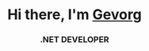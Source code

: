 <h1 align="center">Hi there, I'm <a href="https://daniilshat.ru/" target="_blank">Gevorg</a> 

<h3 align="center"> .NET DEVELOPER</h3>
